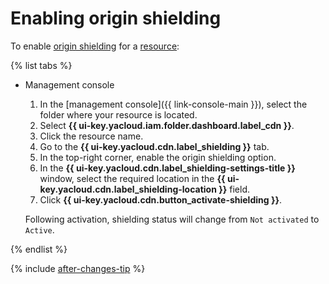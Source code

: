 # Enabling origin shielding

To enable [origin shielding](../../concepts/origins-shielding.md) for a [resource](../../concepts/resource.md):

{% list tabs %}

- Management console

  1. In the [management console]({{ link-console-main }}), select the folder where your resource is located.
  1. Select **{{ ui-key.yacloud.iam.folder.dashboard.label_cdn }}**.
  1. Click the resource name.
  1. Go to the **{{ ui-key.yacloud.cdn.label_shielding }}** tab.
  1. In the top-right corner, enable the origin shielding option.
  1. In the **{{ ui-key.yacloud.cdn.label_shielding-settings-title }}** window, select the required location in the **{{ ui-key.yacloud.cdn.label_shielding-location }}** field.
  1. Click **{{ ui-key.yacloud.cdn.button_activate-shielding }}**.

  Following activation, shielding status will change from `Not activated` to `Active`.

{% endlist %}

{% include [after-changes-tip](../../../_includes/cdn/after-changes-tip.md) %}
